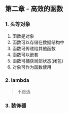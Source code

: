 ## 第二章 - 高效的函数

### 1. 头等对象

1. 函数是对象
2. 函数可以存储在数据结构中
3. 函数可传递给其他函数
4. 函数可以嵌套
5. 函数可捕获局部状态(闭包)
6. 对象可作为函数使用

### 2. lambda

> 不首选

### 3. 装饰器

